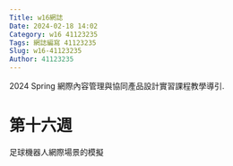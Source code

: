 ```yaml
---
Title: w16網誌
Date: 2024-02-18 14:02
Category: w16 41123235
Tags: 網誌編寫 41123235
Slug: w16-41123235
Author: 41123235
---
```


2024 Spring 網際內容管理與協同產品設計實習課程教學導引.

<!-- PELICAN_END_SUMMARY -->

# 第十六週
足球機器人網際場景的模擬